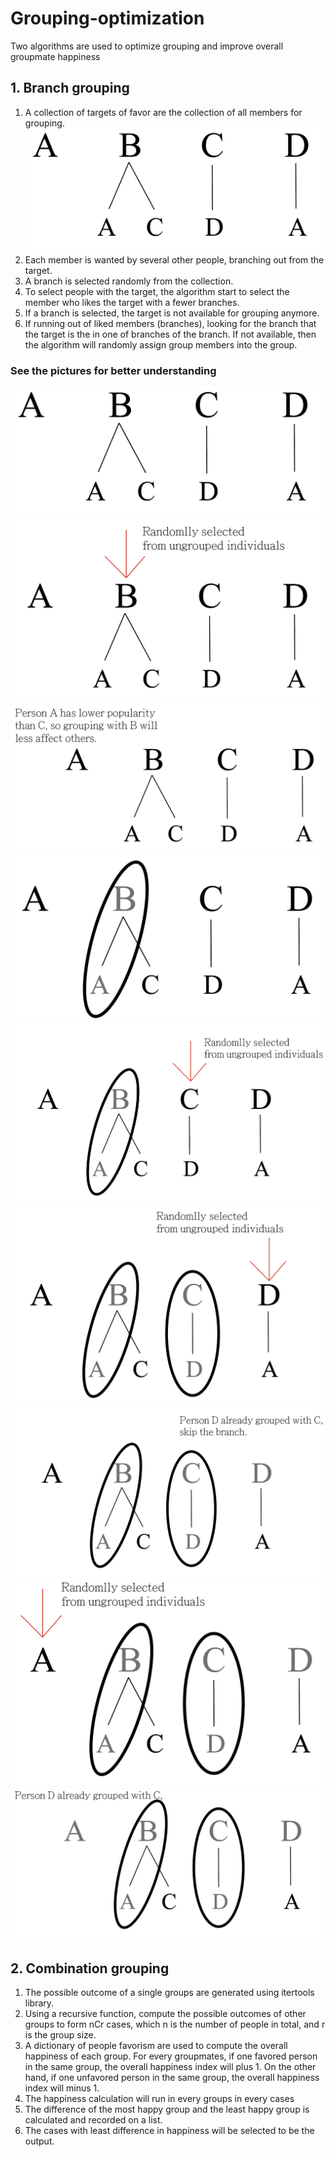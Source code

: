 # Grouping-optimization

Two algorithms are used to optimize grouping and improve overall groupmate happiness

## 1. Branch grouping
1. A collection of targets of favor are the collection of all members for grouping.
![](images/Original.png)
1. Each member is wanted by several other people, branching out from the target.
2. A branch is selected randomly from the collection.
3. To select people with the target, the algorithm start to select the member who likes the target with a fewer branches.
4. If a branch is selected, the target is not available for grouping anymore.
5. If running out of liked members (branches), looking for the branch that the target is the in one of branches of the branch. If not available, then the algorithm will randomly assign group members into the group.
### See the pictures for better understanding

![](images/Original.png)
![](images/First_selection.png)
![](images/First_BS.png)
![](images/Group_BS.png)
![](images/Second_selection.png)
![](images/Group_BS2.png)
![](images/Third_selection.png)
![](images/Forth_selection.png)
![](images/done.png)
## 2. Combination grouping
1. The possible outcome of a single groups are generated using itertools library.
2. Using a recursive function, compute the possible outcomes of other groups to form nCr cases, which n is the number of people in total, and r is the group size.
3. A dictionary of people favorism are used to compute the overall happiness of each group. For every groupmates, if one favored person in the same group, the overall happiness index will plus 1. On the other hand, if one unfavored person in the same group, the overall happiness index will minus 1.
4. The happiness calculation will run in every groups in every cases
5. The difference of the most happy group and the least happy group is calculated and recorded on a list.
6. The cases with least difference in happiness will be selected to be the output.

